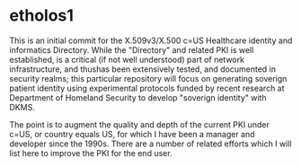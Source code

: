 # etholos1
This is an initial commit for the X.509v3/X.500 c=US Healthcare identity and informatics Directory. While the "Directory" and related PKI is well established, is a critical (if not well understood) part of network infrastructure, and thushas been extensively tested, and documented in security realms; this particular repository will focus on generating soverign patient identity using experimental protocols funded by recent research at Department of Homeland Security to develop "soverign identity" with DKMS. 

The point is to augment the quality and depth of the current PKI under c=US, or country equals US, for which I have been a manager and developer since the 1990s. There are a number of related efforts which I will list here to improve the PKI for the end user. 

